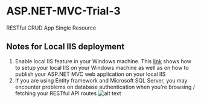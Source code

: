 # ASP.NET-MVC-Trial-3
RESTful CRUD App Single Resource

## Notes for Local IIS deployment
1. Enable local IIS feature in your Windows machine. This [link](https://www.youtube.com/watch?v=PPaqVyBkwMk) shows how to setup your local IIS on your Windows machine
as well as on how to publish your ASP.NET MVC web application on your local IIS
2. If you are using Entity framework and Microsoft SQL Server, you may encounter problems on database authentication when you're
browsing / fetching your RESTful API routes 
![alt text](images/error-in-local-iis-db-auth "Error in query")
